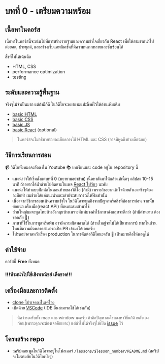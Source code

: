 # บทที่ 0 - เตรียมความพร้อม

## เนื้อหาในคอร์ส

เนื้อหาในคอร์สนี้จะเน้นไปที่การสร้างรากฐานและความเข้าใจเกี่ยวกับ React เพื่อให้สามารถนำไปต่อยอด, ประยุกต์, และสร้างเว็บแอพลิเคชั่นที่มีความหลากหลายและซับซ้อนได้

สื่งที่ไม่ได้เน้นคือ
- HTML, CSS
- performance optimization
- testing

## ระดับและความรู้พื้นฐาน

จริงๆไม่จำเป็นมาก แต่ถ้ามีก็ดี ในวิดีโอจะพยายามแปะลิ้งค์ไว้ให้อ่านเพิ่มเติม

- [basic HTML](https://developer.mozilla.org/en-US/docs/Learn/HTML)
- [basic CSS](https://developer.mozilla.org/en-US/docs/Learn/CSS)
- [basic JS](https://developer.mozilla.org/en-US/docs/Learn/Getting_started_with_the_web/JavaScript_basics)
- [basic React](https://reactjs.org/docs/getting-started.html) (optional)

> ในคอร์สจะไม่อธิบายรายละเอียดการใช้ HTML และ CSS (อาจมีพูดถึงบ้างเล็กน้อย)

## วิธีการเรียนการสอน

📹 วิดีโอทั้งหมดจะอัดลงใน Youtube
📚 บทเรียนและ code อยู่ใน repository นี้

- แนะนำว่าให้เริ่มตั้งแต่บทที่ 0 (พยายามอย่าข้าม) เนื้อหาตัดมาให้แล้วแต่เนื้อๆ คลิปละ 10-15 นาที ถ้าอยากได้น้ำด้วยไปติดตามในเพจ [React ไปวันๆ](https://www.facebook.com/devMasterSomeday/) นะคับ
- แนะนำให้ทำแบบฝึกหัดในตอนท้ายของวิดีโอ (ถ้ามี) เพราะถ้าอยากเข้าใจด้วยตัวเองจริงๆต้องลงมือทำ ผมช่วยได้แค่แนะนำและเล่าประสบการณ์ให้ฟังเท่านั้น
- เนื่องจากวิธีการสอนเน้นความเข้าใจ ในวิดีโอจะพูดถึงจากปัญหาหรือสิ่งที่ต้องการก่อน จากนั้นค่อยนำเครื่องมือ(react API) ที่เหมาะสมเข้ามาใช้
- ส่วนใหญ่ผมจะพูดไทยบ้างอังกฤษบ้างเพราะศัพท์บางคำใช้ภาษาอังกฤษจะดีกว่า (ถ้ามีคำหยาบ ต้องขออภัย 🙏)
- ภาษาที่ใช้ในการพูดหรือพิม อาจมีความผิดพลาดได้ (ส่วนใหญ่จะไม่ได้เป็นทางการ) หากในส่วนไหนมีความผิดพลาดสามารถเปิด PR เข้ามาได้เลยครับ
- โปรดอย่าคาดหวังเรื่อง production ในการตัดต่อวิดีโอนะครับ 🤣 เป้าหมายคือให้พอดูได้

## ค่าใช้จ่าย

คอร์สนี้ **Free** ทั้งหมด

### !!!ห้ามนําไปใช้เชิงพาณิชย์ เด็ดขาด!!!

## เครื่องมือและการติดตั้ง

- [clone โปรเจคลงในเครื่อง](https://github.com/React-in-Thai/learn-react-foundation.git)
- เปิดด้วย [VSCode](https://code.visualstudio.com/download) (IDE อื่นสามารถใช้ได้เช่นกัน)

> คิดว่ารองรับทั้ง mac และ window นะครับ ถ้าติดปัญหาอะไรลองหาวิธีแก้ด้วยตัวเองก่อน(เพราะคุณจะต้องเจออีกเยอะ) แต่ถ้าไม่ได้จริงๆให้เปิด [issue](https://github.com/React-in-Thai/learn-react-foundation/issues) ไว้

## โครงสร้าง repo

- สคริปตอนพูดในวิดีโอจะอยู่ในโฟลเดอร์ `/lessons/$lesson_number/README.md` (สคริปจะไม่ตรงกับในวิดีโอเป๊ะๆ)

